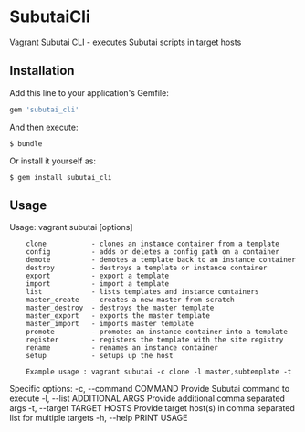 # SubutaiCli

Vagrant Subutai CLI - executes Subutai scripts in target hosts

## Installation

Add this line to your application's Gemfile:

```ruby
gem 'subutai_cli'
```

And then execute:

    $ bundle

Or install it yourself as:

    $ gem install subutai_cli

## Usage

Usage: vagrant subutai [options]

        clone           - clones an instance container from a template
        config          - adds or deletes a config path on a container
        demote          - demotes a template back to an instance container
        destroy         - destroys a template or instance container
        export          - export a template
        import          - import a template
        list            - lists templates and instance containers
        master_create   - creates a new master from scratch
        master_destroy  - destroys the master template
        master_export   - exports the master template
        master_import   - imports master template
        promote         - promotes an instance container into a template
        register        - registers the template with the site registry
        rename          - renames an instance container
        setup           - setups up the host

        Example usage : vagrant subutai -c clone -l master,subtemplate -t

Specific options:
    -c, --command COMMAND            Provide Subutai command to execute
    -l, --list ADDITIONAL ARGS       Provide additional comma separated args
    -t, --target TARGET HOSTS        Provide target host(s) in comma separated list for multiple targets
    -h, --help                       PRINT USAGE


